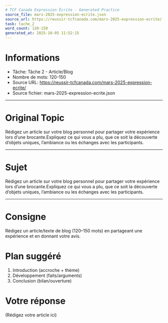 ```yaml
---
# TCF Canada Expression Écrite - Generated Practice
source_file: mars-2025-expression-ecrite.json
source_url: https://reussir-tcfcanada.com/mars-2025-expression-ecrite/
task: tache_2
word_count: 120-150
generated_at: 2025-10-05 11:52:15
---
```


# Informations
- Tâche: Tâche 2 - Article/Blog
- Nombre de mots: 120-150
- Source URL: https://reussir-tcfcanada.com/mars-2025-expression-ecrite/
- Source fichier: mars-2025-expression-ecrite.json

---

# Original Topic
Rédigez un article sur votre blog personnel pour partager votre expérience lors d’une brocante.Expliquez ce qui vous a plu, que ce soit la découverte d’objets uniques, l’ambiance ou les échanges avec les participants.

---

# Sujet
Rédigez un article sur votre blog personnel pour partager votre expérience lors d’une brocante.Expliquez ce qui vous a plu, que ce soit la découverte d’objets uniques, l’ambiance ou les échanges avec les participants.

---
# Consigne
Rédigez un article/texte de blog (120–150 mots) en partageant une expérience et en donnant votre avis.

# Plan suggéré
1. Introduction (accroche + thème)
2. Développement (faits/arguments)
3. Conclusion (bilan/ouverture)

# Votre réponse
(Rédigez votre article ici)
